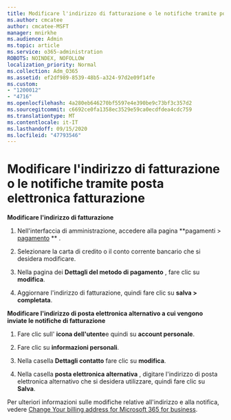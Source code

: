 ```yaml
---
title: Modificare l'indirizzo di fatturazione o le notifiche tramite posta elettronica fatturazione
ms.author: cmcatee
author: cmcatee-MSFT
manager: mnirkhe
ms.audience: Admin
ms.topic: article
ms.service: o365-administration
ROBOTS: NOINDEX, NOFOLLOW
localization_priority: Normal
ms.collection: Adm_O365
ms.assetid: ef2df989-8539-48b5-a324-97d2e09f14fe
ms.custom:
- "1200012"
- "4716"
ms.openlocfilehash: 4a280eb646270bf5597e4e390be9c73bf3c357d2
ms.sourcegitcommit: c6692ce0fa1358ec3529e59ca0ecdfdea4cdc759
ms.translationtype: MT
ms.contentlocale: it-IT
ms.lasthandoff: 09/15/2020
ms.locfileid: "47793546"
---
```

# <a name="change-billing-address-or-billing-email-notifications"></a>Modificare l'indirizzo di fatturazione o le notifiche tramite posta elettronica fatturazione

**Modificare l'indirizzo di fatturazione**

1. Nell'interfaccia di amministrazione, accedere alla pagina **pagamenti > [pagamento](https://go.microsoft.com/fwlink/p/?linkid=2018806) ** .

2. Selezionare la carta di credito o il conto corrente bancario che si desidera modificare.

3. Nella pagina dei **Dettagli del metodo di pagamento** , fare clic su **modifica**.

4. Aggiornare l'indirizzo di fatturazione, quindi fare clic su **salva > completata**.

**Modificare l'indirizzo di posta elettronica alternativo a cui vengono inviate le notifiche di fatturazione** 

1. Fare clic sull' **icona dell'utente**e quindi su **account personale**.

2. Fare clic su **informazioni personali**.

3. Nella casella **Dettagli contatto** fare clic su **modifica**.

4. Nella casella **posta elettronica alternativa** , digitare l'indirizzo di posta elettronica alternativo che si desidera utilizzare, quindi fare clic su **Salva**.

Per ulteriori informazioni sulle modifiche relative all'indirizzo e alla notifica, vedere [Change Your billing address for Microsoft 365 for business](https://docs.microsoft.com/microsoft-365/commerce/billing-and-payments/change-your-billing-addresses?view=o365-worldwide).

